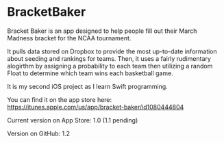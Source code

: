 # BracketBaker

Bracket Baker is an app designed to help people fill out their March Madness bracket for the NCAA tournament. 

It pulls data stored on Dropbox to provide the most up-to-date information about seeding and rankings for teams. Then, it uses a fairly rudimentary alogirthm by assigning a probability to each team then utilizing a random Float to determine which team wins each basketball game. 

It is my second iOS project as I learn Swift programming.

You can find it on the app store here: https://itunes.apple.com/us/app/bracket-baker/id1080444804

Current version on App Store: 1.0 (1.1 pending)

Version on GitHub: 1.2
